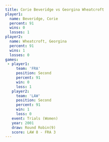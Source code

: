 ```yaml
---
title: Corie Beveridge vs Georgina Wheatcroft
player1:                    
  name: Beveridge, Corie    
  percent: 91               
  wins: 0                   
  losses: 1                 
player2:                    
  name: Wheatcroft, Georgina
  percent: 91               
  wins: 1                   
  losses: 0                 
games:
 - player1:          
     team: 'FRA'     
     position: Second
     percent: 91     
     win: 0          
     loss: 1         
   player2:          
     team: 'LAW'     
     position: Second
     percent: 91     
     win: 1          
     loss: 0         
   event: Trials (Women)
   year: 2001           
   draw: Round Robin(9) 
   score: LAW 8 - FRA 3 
---
```

